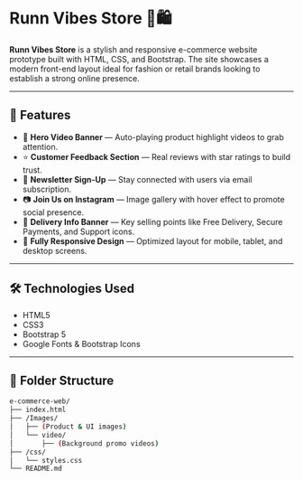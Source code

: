 
# Runn Vibes Store 🏃🛍️

**Runn Vibes Store** is a stylish and responsive e-commerce website prototype built with HTML, CSS, and Bootstrap. The site showcases a modern front-end layout ideal for fashion or retail brands looking to establish a strong online presence.

---

## 📸 Features

- 🔁 **Hero Video Banner** — Auto-playing product highlight videos to grab attention.
- ⭐ **Customer Feedback Section** — Real reviews with star ratings to build trust.
- 📩 **Newsletter Sign-Up** — Stay connected with users via email subscription.
- 📷 **Join Us on Instagram** — Image gallery with hover effect to promote social presence.
- 🚚 **Delivery Info Banner** — Key selling points like Free Delivery, Secure Payments, and Support icons.
- 📱 **Fully Responsive Design** — Optimized layout for mobile, tablet, and desktop screens.

---

## 🛠️ Technologies Used

- HTML5
- CSS3
- Bootstrap 5
- Google Fonts & Bootstrap Icons

---

## 📁 Folder Structure

```bash
e-commerce-web/
├── index.html
├── /Images/
│   ├── (Product & UI images)
│   └── video/
│       ├── (Background promo videos)
├── /css/
│   └── styles.css
└── README.md
